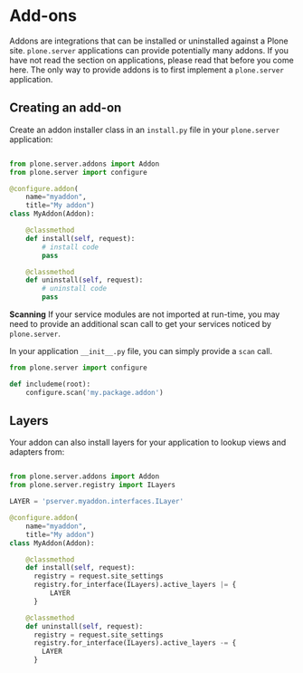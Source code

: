 # Add-ons

Addons are integrations that can be installed or uninstalled against a Plone site.
`plone.server` applications can provide potentially many addons. If you have
not read the section on applications, please read that before you come here. The
only way to provide addons is to first implement a `plone.server` application.


## Creating an add-on

Create an addon installer class in an `install.py` file in your `plone.server` application:

```python

from plone.server.addons import Addon
from plone.server import configure

@configure.addon(
    name="myaddon",
    title="My addon")
class MyAddon(Addon):

    @classmethod
    def install(self, request):
        # install code
        pass

    @classmethod
    def uninstall(self, request):
        # uninstall code
        pass
```

**Scanning**
If your service modules are not imported at run-time, you may need to provide an
additional scan call to get your services noticed by `plone.server`.

In your application `__init__.py` file, you can simply provide a `scan` call.

```python
from plone.server import configure

def includeme(root):
    configure.scan('my.package.addon')
```


## Layers

Your addon can also install layers for your application to lookup views and adapters
from:

```python

from plone.server.addons import Addon
from plone.server.registry import ILayers

LAYER = 'pserver.myaddon.interfaces.ILayer'

@configure.addon(
    name="myaddon",
    title="My addon")
class MyAddon(Addon):

    @classmethod
    def install(self, request):
      registry = request.site_settings
      registry.for_interface(ILayers).active_layers |= {
          LAYER
      }

    @classmethod
    def uninstall(self, request):
      registry = request.site_settings
      registry.for_interface(ILayers).active_layers -= {
        LAYER
      }
```
